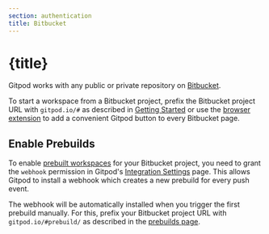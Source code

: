 ```yaml
---
section: authentication
title: Bitbucket
---
```


<script context="module">
  export const prerender = true;
</script>

# {title}

Gitpod works with any public or private repository on [Bitbucket](https://bitbucket.org/).

To start a workspace from a Bitbucket project, prefix the Bitbucket project URL with `gitpod.io/#` as described in [Getting Started](/docs/introduction/getting-started) or use the [browser extension](/docs/configure/users/browser-extension) to add a convenient Gitpod button to every Bitbucket page.

## Enable Prebuilds

To enable [prebuilt workspaces](/docs/configure/projects/prebuilds) for your Bitbucket project, you need to grant the `webhook` permission in Gitpod's [Integration Settings](https://gitpod.io/integrations) page. This allows Gitpod to install a webhook which creates a new prebuild for every push event.

The webhook will be automatically installed when you trigger the first prebuild manually. For this, prefix your Bitbucket project URL with `gitpod.io/#prebuild/` as described in the [prebuilds page](/docs/configure/projects/prebuilds#on-gitlab-and-bitbucket).
